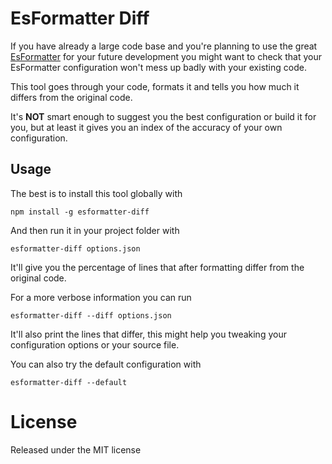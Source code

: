 # EsFormatter Diff

If you have already a large code base and you're planning to use the great [EsFormatter](https://github.com/millermedeiros/esformatter/) for your future development you might want to check that your EsFormatter configuration won't mess up badly with your existing code.

This tool goes through your code, formats it and tells you how much it differs from the original code.

It's __NOT__ smart enough to suggest you the best configuration or build it for you, but at least it gives you an index of the accuracy of your own configuration.

## Usage

The best is to install this tool globally with

````
npm install -g esformatter-diff
````

And then run it in your project folder with

````
esformatter-diff options.json
````

It'll give you the percentage of lines that after formatting differ from the original code.

For a more verbose information you can run

````
esformatter-diff --diff options.json
````

It'll also print the lines that differ, this might help you tweaking your configuration options or your source file.

You can also try the default configuration with

````
esformatter-diff --default
````

# License

Released under the MIT license